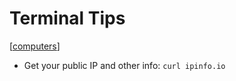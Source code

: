 # Terminal Tips

[[computers]]

- Get your public IP and other info: `curl ipinfo.io`

[//begin]: # "Autogenerated link references for markdown compatibility"
[computers]: computers "Computers"
[//end]: # "Autogenerated link references"
